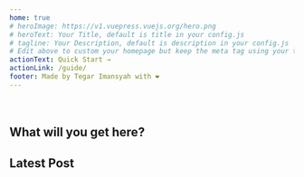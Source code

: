 ```yaml
---
home: true
# heroImage: https://v1.vuepress.vuejs.org/hero.png
# heroText: Your Title, default is title in your config.js
# tagline: Your Description, default is description in your config.js
# Edit above to custom your homepage but keep the meta tag using your title and description in your config.js
actionText: Quick Start →
actionLink: /guide/
footer: Made by Tegar Imansyah with ❤️
---
```

<div style="text-align: center; padding-bottom:20px;">
  <Bit/>
</div>

## What will you get here? 
<Home-Features />

## Latest Post
<latest-posts />
